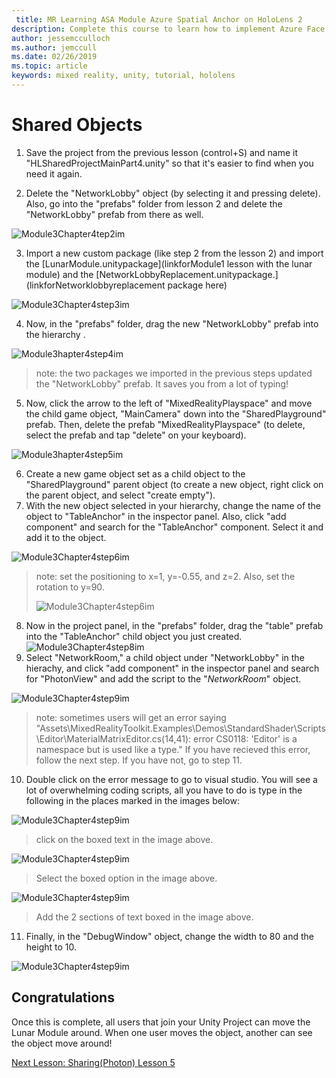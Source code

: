 ```yaml
---
 title: MR Learning ASA Module Azure Spatial Anchor on HoloLens 2
description: Complete this course to learn how to implement Azure Face Recognition within a mixed reality application.
author: jessemcculloch
ms.author: jemccull
ms.date: 02/26/2019
ms.topic: article
keywords: mixed reality, unity, tutorial, hololens
---
```


# **Shared Objects** 

1. Save the project from the previous lesson (control+S) and name it "HLSharedProjectMainPart4.unity" so that it's easier to find when you need it again.

2. Delete the "NetworkLobby" object (by selecting it and pressing delete). Also, go into the "prefabs" folder from lesson 2 and delete the "NetworkLobby" prefab from there as well.

![Module3Chapter4tep2im](images\module3chapter4step2im.PNG)

3. Import a new custom package (like step 2 from the lesson 2) and import the [LunarModule.unitypackage](linkforModule1 lesson with the lunar module) and the [NetworkLobbyReplacement.unitypackage.](linkforNetworklobbyreplacement package here)

![Module3Chapter4step3im](images/module3chapter4step3im.PNG)

4. Now, in the "prefabs" folder, drag the new "NetworkLobby" prefab into the hierarchy . 

![Module3hapter4step4im](images/module3chapter4step4im.PNG)

> note: the two packages we imported in the previous steps updated the "NetworkLobby" prefab. It saves you from a lot of typing!

5. Now, click the arrow to the left of "MixedRealityPlayspace" and move the child game object, "MainCamera" down into the "SharedPlayground" prefab. Then, delete the prefab "MixedRealityPlayspace" (to delete, select the prefab and tap "delete" on your keyboard).

![Module3hapter4step5im](images/module3chapter4step5im.PNG)

6. Create a new game object set as a child object to the "SharedPlayground" parent object (to create a new object, right click on the parent object, and select "create  empty").
7. With the new object selected in your hierarchy, change the name of the object to "TableAnchor" in the inspector panel. Also, click "add component" and search for the "TableAnchor" component. Select it and add it to the object.

![Module3Chapter4step6im](images/module3chapter4step7im.PNG)

> note: set the positioning to x=1, y=-0.55, and z=2. Also, set the rotation to y=90. 
>
> ![Module3Chapter4step6im](images/module3chapter4noteim.PNG)

8. Now in the project panel, in the "prefabs" folder, drag the "table" prefab into the "TableAnchor" child object you just created.![Module3Chapter4step8im](images/module3chapter4step8im.PNG)
9. Select "NetworkRoom," a child object under "NetworkLobby" in the hierachy, and click "add component" in the inspector panel and search for "PhotonView" and add the script to the "*NetworkRoom*" object.

![Module3Chapter4step9im](images/module3chapter4step9im.PNG)

> note: sometimes users will get an error saying "Assets\MixedRealityToolkit.Examples\Demos\\StandardShader\\Scripts\\Editor\\MaterialMatrixEditor.cs(14,41): error CS0118: 'Editor' is a namespace but is used like a type." If you have recieved this error, follow the next step. If you have not, go to step 11.

10. Double click on the error message to go to visual studio. You will see a lot of overwhelming coding scripts, all you have to do is type in the following in the places marked in the images below:

![Module3Chapter4step9im](images/module3chapter4step10aim.PNG)

> click on the boxed text in the image above.

![Module3Chapter4step9im](images/module3chapter4step10bim.PNG)

> Select the boxed option in the image above.

![Module3Chapter4step9im](images/module3chapter4step10cim.PNG)

> Add the 2 sections of text boxed in the image above.

11. Finally, in the "DebugWindow" object, change the width to 80 and the height to 10.

![Module3Chapter4step9im](images/module3chapter4step11im.PNG)




## Congratulations

Once this is complete, all users that join your Unity Project can move the Lunar Module around. When one user moves the object, another can see the object move around! 

[Next Lesson: Sharing(Photon) Lesson 5](placeholderlink)

